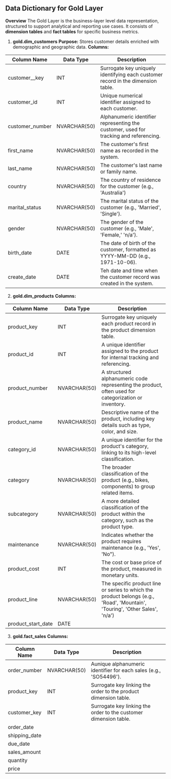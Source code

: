 **Data Dictionary for Gold Layer**
----------------------------------------------------------------------------------------------
**Overview**
The Gold Layer is the business-layer level data representation, structured to support analytical and reporting use cases. It consists of **dimension tables** and **fact tables** for specific business metrics. 

1. **gold.dim_customers**
 **Purpose:** Stores customer details enriched with demographic and geographic data.
**Columns:**

| Column Name | Data Type | Description|
|---------------|----------|-----------|
| customer__key| INT | Surrogate key uniquely identifying each customer record in the dimension table.|
| customer_id | INT | Unique numerical identifier assigned to each customer. |
| customer_number | NVARCHAR(50) | Alphanumeric identifier representing the customer, used for tracking and referencing. |
| first_name | NVARCHAR(50) | The customer's first name as recorded in the system. |
| last_name | NVARCHAR(50) | The customer's last name or family name. |
| country | NVARCHAR(50) | The country of residence for the customer (e.g., 'Australia')  |
| marital_status | NVARCHAR(50) | The marital status of the customer (e.g., 'Married', 'Single').
| gender | NVARCHAR(50) | The gender of the customer (e.g., 'Male', 'Female,' 'n/a'). |
| birth_date | DATE | The date of birth of the customer, formatted as YYYY-MM-DD (e.g., 1971-10-06). |
| create_date | DATE | Teh date and time when the customer record was created in the system. |

2. **gold.dim_products**
   **Columns:**
   
| Column Name | Data Type | Description|
|---------------|----------|-----------|
| product_key | INT | Surrogate key uniquely each product record in the product dimension table. |
| product_id | INT | A unique identifier assigned to the product for internal tracking and referencing. |
| product_number | NVARCHAR(50) | A structured alphanumeric code representing the product, often used for categorization or inventory. |
| product_name | NVARCHAR(50)  | Descriptive name of the product, including key details such as type, color, and size.|
| category_id | NVARCHAR(50) | A unique identifier for the product's category, linking to its high-level classification. | 
| category | NVARCHAR(50) | The broader classification of the product (e.g., bikes, components) to group related items. |
| subcategory | NVARCHAR(50)  | A more detailed classification of the product within the category, such as the product type. |
| maintenance | NVARCHAR(50)  | Indicates whether the product requires maintenance (e.g., 'Yes', 'No"). |
| product_cost | INT | The cost or base price of the product, measured in monetary units. |
| product_line |  NVARCHAR(50)  | The specific product line or series to which the product belongs (e.g., 'Road', 'Mountain', 'Touring', 'Other Sales', 'n/a') |
| product_start_date | DATE | |


3. **gold.fact_sales**
**Columns:**

| Column Name | Data Type | Description|
|---------------|----------|-----------|
| order_number | NVARCHAR(50) | Aunique alphanumeric identifier for each sales (e.g., 'SO54496'). |
| product_key | INT | Surrogate key linking the order to the product dimension table. |
| customer_key | INT | Surrogate key linking the order to the customer dimension table. |
| order_date | | |
| shipping_date | | |
| due_date | | |
| sales_amount | | |
| quantity | | |
| price | | |









   
